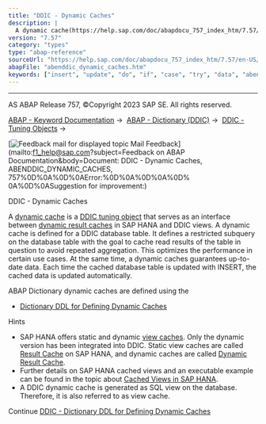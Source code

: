 ```yaml
---
title: "DDIC - Dynamic Caches"
description: |
  A dynamic cache(https://help.sap.com/doc/abapdocu_757_index_htm/7.57/en-US/abendynamic_cache_glosry.htm 'Glossary Entry') is a DDIC tuning object(https://help.sap.com/doc/abapdocu_757_index_htm/7.57/en-US/abenddic_tuning_object_glosry.htm 'Glossary Entry') that serves as an interface between dy
version: "7.57"
category: "types"
type: "abap-reference"
sourceUrl: "https://help.sap.com/doc/abapdocu_757_index_htm/7.57/en-US/abenddic_dynamic_caches.htm"
abapFile: "abenddic_dynamic_caches.htm"
keywords: ["insert", "update", "do", "if", "case", "try", "data", "abenddic", "dynamic", "caches"]
---
```


* * *

AS ABAP Release 757, ©Copyright 2023 SAP SE. All rights reserved.

[ABAP - Keyword Documentation](https://help.sap.com/doc/abapdocu_757_index_htm/7.57/en-US/abenabap.htm) →  [ABAP - Dictionary (DDIC)](https://help.sap.com/doc/abapdocu_757_index_htm/7.57/en-US/abenabap_dictionary.htm) →  [DDIC - Tuning Objects](https://help.sap.com/doc/abapdocu_757_index_htm/7.57/en-US/abenddic_tuning_objects.htm) → 

 [![](Mail.gif?object=Mail.gif&sap-language=EN "Feedback mail for displayed topic") Mail Feedback](mailto:f1_help@sap.com?subject=Feedback on ABAP Documentation&body=Document: DDIC - Dynamic Caches, ABENDDIC_DYNAMIC_CACHES, 757%0D%0A%0D%0AError:%0D%0A%0D%0A%0D%
0A%0D%0ASuggestion for improvement:)

DDIC - Dynamic Caches

A [dynamic cache](https://help.sap.com/doc/abapdocu_757_index_htm/7.57/en-US/abendynamic_cache_glosry.htm "Glossary Entry") is a [DDIC tuning object](https://help.sap.com/doc/abapdocu_757_index_htm/7.57/en-US/abenddic_tuning_object_glosry.htm "Glossary Entry") that serves as an interface between [dynamic result caches](https://help.sap.com/docs/SAP_HANA_PLATFORM/bed8c14f9f024763b0777aa72b5436f6/bc12a173118548e9be8b69f1d62dfae1.html?version=2.0.02) in SAP HANA and DDIC views. A dynamic cache is defined for a DDIC database table. It defines a restricted subquery on the database table with the goal to cache read results of the table in question to avoid repeated aggregation. This optimizes the performance in certain use cases. At the same time, a dynamic caches guarantees up-to-date data. Each time the cached database table is updated with INSERT, the cached data is updated automatically.

ABAP Dictionary dynamic caches are defined using the

-   [Dictionary DDL for Defining Dynamic Caches](https://help.sap.com/doc/abapdocu_757_index_htm/7.57/en-US/abenddic_define_dynamic_cache.htm)

Hints

-   SAP HANA offers static and dynamic [view caches](https://help.sap.com/doc/abapdocu_757_index_htm/7.57/en-US/abenview_cache_glosry.htm "Glossary Entry"). Only the dynamic version has been integrated into DDIC. Static view caches are called [Result Cache](https://help.sap.com/docs/SAP_HANA_PLATFORM/bed8c14f9f024763b0777aa72b5436f6/8ea43b3ff2e541e398e27d7e5caefab7.html?version=2.0.02) on SAP HANA, and dynamic caches are called [Dynamic Result Cache](https://help.sap.com/docs/SAP_HANA_PLATFORM/bed8c14f9f024763b0777aa72b5436f6/bc12a173118548e9be8b69f1d62dfae1.html?version=2.0.02).
-   Further details on SAP HANA cached views and an executable example can be found in the topic about [Cached Views in SAP HANA](https://help.sap.com/doc/abapdocu_757_index_htm/7.57/en-US/abenhana_cached_views.htm).
-   A DDIC dynamic cache is generated as SQL view on the database. Therefore, it is also referred to as view cache.

Continue
[DDIC - Dictionary DDL for Defining Dynamic Caches](https://help.sap.com/doc/abapdocu_757_index_htm/7.57/en-US/abenddic_define_dynamic_cache.htm)